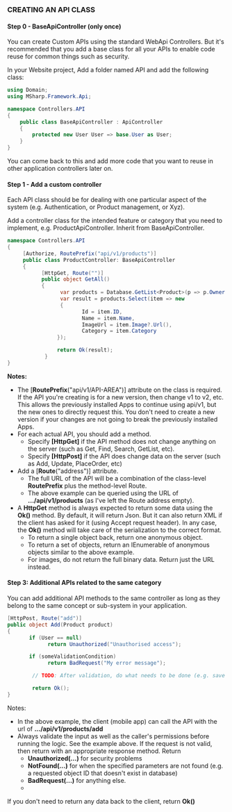 ﻿
### CREATING AN API CLASS

#### Step 0 - BaseApiController (only once)

You can create Custom APIs using the standard WebApi Controllers. But it's recommended that you add a base class for all your APIs to enable code reuse for common things such as security.

In your Website project, Add a folder named API and add the following class:

```csharp
using Domain;
using MSharp.Framework.Api;

namespace Controllers.API
{
    public class BaseApiController : ApiController
    {
        protected new User User => base.User as User;
    }
}
```

You can come back to this and add more code that you want to reuse in other application controllers later on.

#### Step 1 - Add a custom controller

Each API class should be for dealing with one particular aspect of the system (e.g. Authentication, or Product management, or Xyz).

Add a controller class for the intended feature or category that you need to implement, e.g. ProductApiController.
Inherit from BaseApiController.

```csharp
namespace Controllers.API
{
     [Authorize, RoutePrefix("api/v1/products")]
     public class ProductController: BaseApiController
     {
           [HttpGet, Route("")]
           public object GetAll()
           {
                 var products = Database.GetList<Product>(p => p.Owner == User);
                 var result = products.Select(item => new
                 {
                        Id = item.ID,
                        Name = item.Name,
                        ImageUrl = item.Image?.Url(),
                        Category = item.Category
                });

                return Ok(result);
            }
}
```

**Notes:**

- The  [**RoutePrefix**("api/v1/API-AREA")] attribute on the class is required. If the API you're creating is for a new version, then change v1 to v2, etc. This allows the previously installed Apps to continue using api/v1, but the new ones to directly request this. You don't need to create a new version if your changes are not going to break the previously installed Apps.
- For each actual API, you should add a method.
  - Specify **[HttpGet]** if the API method does not change anything on the server (such as Get, Find, Search, GetList, etc).
  - Specify **[HttpPost]** if the API does change data on the server (such as Add, Update, PlaceOrder, etc)
- Add a [**Route**("address")] attribute.
  - The full URL of the API will be a combination of the class-level **RoutePrefix** plus the method-level Route.
  - The above example can be queried using the URL of **.../api/v1/products** (as I've left the Route address empty).
- A **HttpGet** method is always expected to return some data using the **Ok()** method. By default, it will return Json. But it can also return XML if the client has asked for it (using Accept request header). In any case, the **Ok()** method will take care of the serialization to the correct format.
  - To return a single object back, return one anonymous object.
  - To return a set of objects, return an IEnumerable of anonymous objects similar to the above example.
  - For images, do not return the full binary data. Return just the URL instead.

#### Step 3: Additional APIs related to the same category

You can add additional API methods to the same controller as long as they belong to the same concept or sub-system in your application.

```csharp
[HttpPost, Route("add")]
public object Add(Product product)
{
       if (User == null)
             return Unauthorized("Unauthorised access");       

       if (someValidationCondition)
             return BadRequest("My error message");

        // TODO: After validation, do what needs to be done (e.g. save in database, etc).

        return Ok();
}
```

Notes:

- In the above example, the client (mobile app) can call the API with the url of **.../api/v1/products/add**
- Always validate the input as well as the caller's permissions before running the logic. See the example above. If the request is not valid, then return with an appropriate response method. Return
  - **Unauthorized(...)** for security problems
  - **NotFound(...)** for when the specified parameters are not found (e.g. a requested object ID that doesn't exist in database)
  - **BadRequest(...)** for anything else.
  - 
If you don't need to return any data back to the client, return **Ok()**